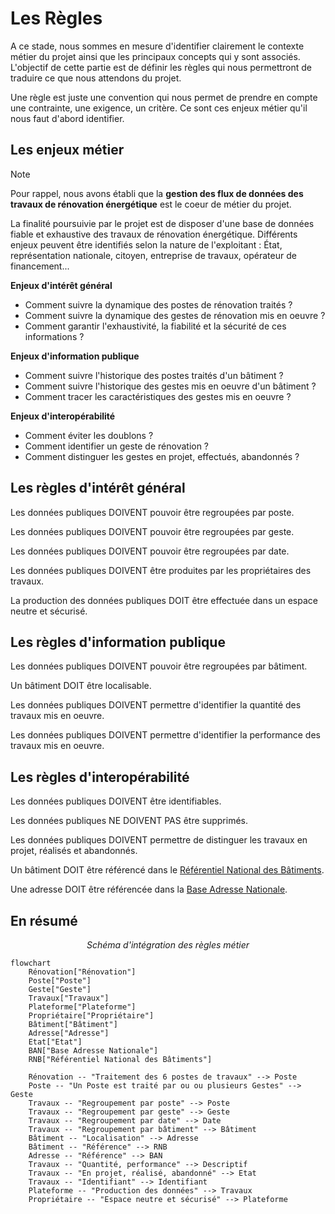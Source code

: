 # Les Règles

A ce stade, nous sommes en mesure d'identifier clairement le contexte métier du projet ainsi que les principaux concepts qui y sont associés. L'objectif de cette partie est de définir les règles qui nous permettront de traduire ce que nous attendons du projet.

Une règle est juste une convention qui nous permet de prendre en compte une contrainte, une exigence, un critère. Ce sont ces enjeux métier qu'il nous faut d'abord identifier.

## Les enjeux métier

> [!NOTE]  
> Pour rappel, nous avons établi que la **gestion des flux de données des travaux de rénovation énergétique** est le coeur de métier du projet.

La finalité poursuivie par le projet est de disposer d'une base de données fiable et exhaustive des travaux de rénovation énergétique. Différents enjeux peuvent être identifiés selon la nature de l'exploitant : État, représentation nationale, citoyen, entreprise de travaux, opérateur de financement...

**Enjeux d'intérêt général**

- Comment suivre la dynamique des postes de rénovation traités ?
- Comment suivre la dynamique des gestes de rénovation mis en oeuvre ?
- Comment garantir l'exhaustivité, la fiabilité et la sécurité de ces informations ?

**Enjeux d'information publique**

- Comment suivre l'historique des postes traités d'un bâtiment ?
- Comment suivre l'historique des gestes mis en oeuvre d'un bâtiment ?
- Comment tracer les caractéristiques des gestes mis en oeuvre ?

**Enjeux d'interopérabilité**

- Comment éviter les doublons ?
- Comment identifier un geste de rénovation ?
- Comment distinguer les gestes en projet, effectués, abandonnés ?

## Les règles d'intérêt général

Les données publiques DOIVENT pouvoir être regroupées par poste.

Les données publiques DOIVENT pouvoir être regroupées par geste.

Les données publiques DOIVENT pouvoir être regroupées par date.

Les données publiques DOIVENT être produites par les propriétaires des travaux.

La production des données publiques DOIT être effectuée dans un espace neutre et sécurisé.

## Les règles d'information publique

Les données publiques DOIVENT pouvoir être regroupées par bâtiment.

Un bâtiment DOIT être localisable.

Les données publiques DOIVENT permettre d'identifier la quantité des travaux mis en oeuvre.

Les données publiques DOIVENT permettre d'identifier la performance des travaux mis en oeuvre.

## Les règles d'interopérabilité

Les données publiques DOIVENT être identifiables.

Les données publiques NE DOIVENT PAS être supprimés.

Les données publiques DOIVENT permettre de distinguer les travaux en projet, réalisés et abandonnés.

Un bâtiment DOIT être référencé dans le [Référentiel National des Bâtiments](https://rnb.beta.gouv.fr/).

Une adresse DOIT être référencée dans la [Base Adresse Nationale](https://adresse.data.gouv.fr/).

## En résumé

<p align="center"><i>Schéma d'intégration des règles métier</i></p>

```mermaid
flowchart
    Rénovation["Rénovation"]
    Poste["Poste"]
    Geste["Geste"]
    Travaux["Travaux"]
    Plateforme["Plateforme"]
    Propriétaire["Propriétaire"]
    Bâtiment["Bâtiment"]
    Adresse["Adresse"]
    Etat["Etat"]
    BAN["Base Adresse Nationale"]
    RNB["Référentiel National des Bâtiments"]

    Rénovation -- "Traitement des 6 postes de travaux" --> Poste
    Poste -- "Un Poste est traité par ou ou plusieurs Gestes" --> Geste
    Travaux -- "Regroupement par poste" --> Poste
    Travaux -- "Regroupement par geste" --> Geste
    Travaux -- "Regroupement par date" --> Date
    Travaux -- "Regroupement par bâtiment" --> Bâtiment
    Bâtiment -- "Localisation" --> Adresse
    Bâtiment -- "Référence" --> RNB
    Adresse -- "Référence" --> BAN
    Travaux -- "Quantité, performance" --> Descriptif
    Travaux -- "En projet, réalisé, abandonné" --> Etat
    Travaux -- "Identifiant" --> Identifiant
    Plateforme -- "Production des données" --> Travaux
    Propriétaire -- "Espace neutre et sécurisé" --> Plateforme
```
